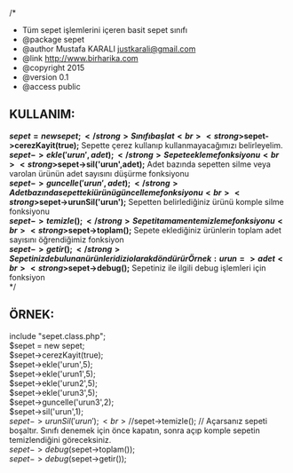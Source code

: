 /*
* Tüm sepet işlemlerini içeren basit sepet sınıfı
* @package sepet
* @author Mustafa KARALI <justkarali@gmail.com>
* @link http://www.birharika.com
* @copyright 2015
* @version 0.1
* @access public

KULLANIM:
---------
<strong>$sepet = new sepet;</strong> Sınıfı başlat<br>
<strong>$sepet->cerezKayit(true);</strong> Sepette çerez kullanıp kullanmayacağımızı belirleyelim.<br>
<strong>$sepet->ekle('urun',adet);</strong> Sepete ekleme fonksiyonu<br>
<strong>$sepet->sil('urun',adet);</strong> Adet bazında sepetten silme veya varolan ürünün adet sayısını düşürme fonksiyonu<br>
<strong>$sepet->guncelle('urun',adet);</strong> Adet bazında sepetteki ürünü güncelleme fonksiyonu <br>
<strong>$sepet->urunSil('urun');</strong> Sepetten belirlediğiniz ürünü komple silme fonksiyonu<br>
<strong>$sepet->temizle();</strong> Sepeti tamamen temizleme fonksiyonu<br>
<strong>$sepet->toplam();</strong> Sepete eklediğiniz ürünlerin toplam adet sayısını öğrendiğimiz fonksiyon<br>
<strong>$sepet->getir();</strong> Sepetinizde bulunan ürünleri dizi olarak döndürür Örnek: urun => adet<br>
<strong>$sepet->debug();</strong> Sepetiniz ile ilgili debug işlemleri için fonksiyon<br>
*/

ÖRNEK:
------
include "sepet.class.php";<br>
$sepet = new sepet;<br>
$sepet->cerezKayit(true);<br>
$sepet->ekle('urun',5);<br>
$sepet->ekle('urun1',5);<br>
$sepet->ekle('urun2',5);<br>
$sepet->ekle('urun3',5);<br>
$sepet->guncelle('urun3',2);<br>
$sepet->sil('urun',1);<br>
$sepet->urunSil('urun');<br>
//$sepet->temizle(); // Açarsanız sepeti boşaltır. Sınıfı denemek için önce kapatın, sonra açıp komple sepetin temizlendiğini göreceksiniz.<br>
$sepet->debug($sepet->toplam());<br>
$sepet->debug($sepet->getir());<br>
